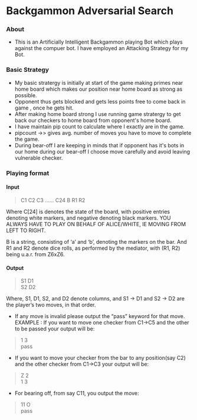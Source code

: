 # Backgammon Adversarial Search

### About
+ This is an Artificially Intelligent Backgammon playing Bot which plays against the compuer bot. I have employed an Attacking Strategy for my Bot.

### Basic Strategy
+ My basic stratergy is initially at start of the game making primes near home board which makes our position near home board as strong as possible.
+ Opponent thus gets blocked and gets less points free to come back in game , once he gets hit.
+ After making home board strong I use running game stratergy to get back our checkers 
to home board from opponent's home board.
+ I have maintain pip count to calculate where I exactly are in the game.
+ pipcount ->> gives avg. number of moves you have to move to complete the game.
+ During bear-off I are keeping in minds that if opponent has it's bots in our home during our bear-off I choose move carefully and avoid leaving vulnerable checker.

### Playing format


#### Input
>C1 C2 C3 ...... C24
>B
>R1 R2

Where C[24] is denotes the state of the board, with positive entries denoting white markers,
and negative denoting black markers. YOU ALWAYS HAVE TO PLAY ON BEHALF OF
ALICE/WHITE, IE MOVING FROM LEFT TO RIGHT.  

B is a string, consisting of ‘a’ and ‘b’, denoting the markers on the bar.
And R1 and R2 denote dice rolls, as performed by the mediator, with (R1, R2) being u.a.r. from
Z6xZ6.

#### Output
>S1 D1  
>S2 D2

Where, S1, D1, S2, and D2 denote columns, and S1 -> D1 and S2 -> D2 are the player’s two moves,
in that order.

+ If any move is invalid please output the “pass” keyword for that move. EXAMPLE : If you
want to move one checker from C1->C5 and the other to be passed your output will be:

>1 3  
>pass

+ If you want to move your checker from the bar to any position(say C2) and the other
checker from C1->C3 your output will be:

>Z 2   
>1 3

+ For bearing off, from say C11, you output the move:

>11 O   
>pass